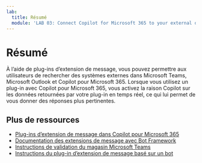 ```yaml
---
lab:
  title: Résumé
  module: 'LAB 03: Connect Copilot for Microsoft 365 to your external data in real-time with message extension plugins built with .NET and Visual Studio'
---
```


# Résumé

À l’aide de plug-ins d’extension de message, vous pouvez permettre aux utilisateurs de rechercher des systèmes externes dans Microsoft Teams, Microsoft Outlook et Copilot pour Microsoft 365. Lorsque vous utilisez un plug-in avec Copilot pour Microsoft 365, vous activez la raison Copilot sur les données retournées par votre plug-in en temps réel, ce qui lui permet de vous donner des réponses plus pertinentes.

## Plus de ressources

- [Plug-ins d’extension de message dans Copilot pour Microsoft 365](/microsoft-365-copilot/extensibility/overview-message-extension-bot)
- [Documentation des extensions de message avec Bot Framework](/microsoftteams/platform/messaging-extensions/build-bot-based-message-extension?tabs=search-commands)
- [Instructions de validation du magasin Microsoft Teams](/microsoftteams/platform/concepts/deploy-and-publish/appsource/prepare/teams-store-validation-guidelines#teams-apps-extensible-as-plugin-for-microsoft-copilot-for-microsoft-365)
- [Instructions du plug-in d’extension de message basé sur un bot](/microsoftteams/platform/messaging-extensions/high-quality-message-extension?tabs=tasks)
